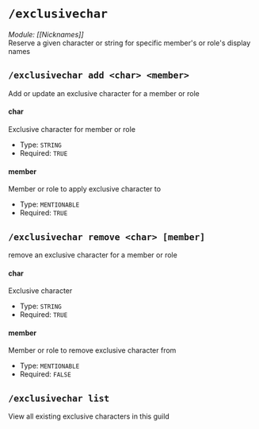 # `/exclusivechar`
*Module: [[Nicknames]]*<br>
Reserve a given character or string for specific member's or role's display names
## `/exclusivechar add <char> <member>`
Add or update an exclusive character for a member or role
#### char
Exclusive character for member or role
- Type: `STRING`
- Required: `TRUE`
#### member
Member or role to apply exclusive character to
- Type: `MENTIONABLE`
- Required: `TRUE`
## `/exclusivechar remove <char> [member]`
remove an exclusive character for a member or role
#### char
Exclusive character
- Type: `STRING`
- Required: `TRUE`
#### member
Member or role to remove exclusive character from
- Type: `MENTIONABLE`
- Required: `FALSE`
## `/exclusivechar list`
View all existing exclusive characters in this guild
